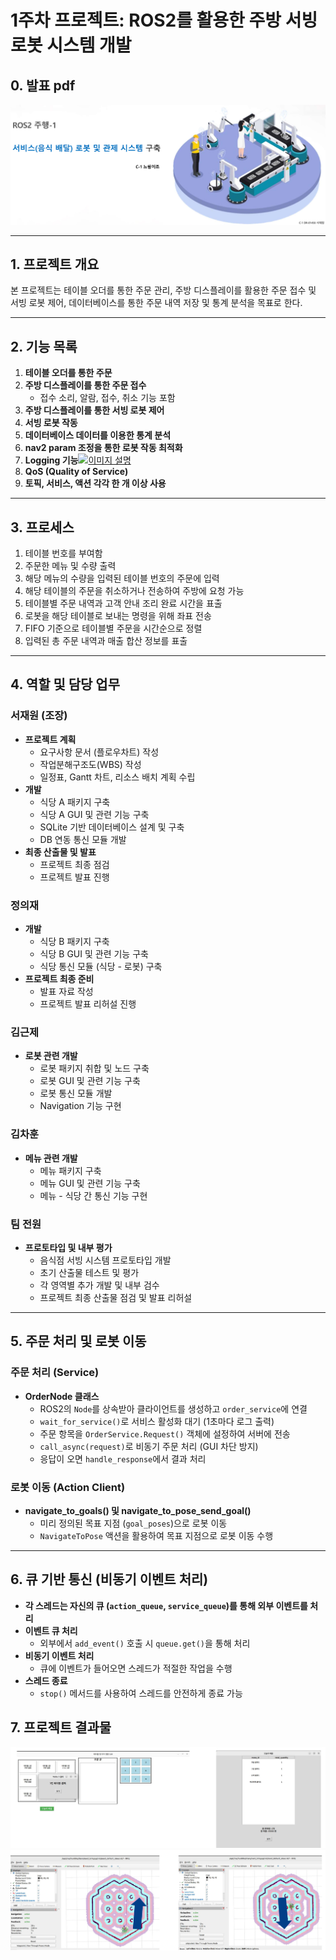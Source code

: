 # 1주차 프로젝트: ROS2를 활용한 주방 서빙로봇 시스템 개발 

## 0. 발표 pdf
[![발표](docs/pdf.png)](docs/그룹C-1조_1주차_주행-1_산출물.pdf)

---
## 1. 프로젝트 개요
본 프로젝트는 테이블 오더를 통한 주문 관리, 주방 디스플레이를 활용한 주문 접수 및 서빙 로봇 제어, 데이터베이스를 통한 주문 내역 저장 및 통계 분석을 목표로 한다.

---
## 2. 기능 목록
1. **테이블 오더를 통한 주문**
2. **주방 디스플레이를 통한 주문 접수**
   - 접수 소리, 알람, 접수, 취소 기능 포함
3. **주방 디스플레이를 통한 서빙 로봇 제어**
4. **서빙 로봇 작동**
5. **데이터베이스 데이터를 이용한 통계 분석**
6. **nav2 param 조정을 통한 로봇 작동 최적화**
7. **Logging 기능**[![이미지 설명](이미지_파일_경로)](하이퍼링크_URL)
8. **QoS (Quality of Service)**
9. **토픽, 서비스, 액션 각각 한 개 이상 사용**

---

## 3. 프로세스 
1. 테이블 번호를 부여함
2. 주문한 메뉴 및 수량 출력
3. 해당 메뉴의 수량을 입력된 테이블 번호의 주문에 입력
4. 해당 테이블의 주문을 취소하거나 전송하여 주방에 요청 가능
5. 테이블별 주문 내역과 고객 안내 조리 완료 시간을 표출
6. 로봇을 해당 테이블로 보내는 명령을 위해 좌표 전송
7. FIFO 기준으로 테이블별 주문을 시간순으로 정렬
8. 입력된 총 주문 내역과 매출 합산 정보를 표출

---

## 4. 역할 및 담당 업무

### 서재원 (조장)
- **프로젝트 계획**
  - 요구사항 문서 (플로우차트) 작성
  - 작업분해구조도(WBS) 작성
  - 일정표, Gantt 차트, 리소스 배치 계획 수립
- **개발**
  - 식당 A 패키지 구축
  - 식당 A GUI 및 관련 기능 구축
  - SQLite 기반 데이터베이스 설계 및 구축
  - DB 연동 통신 모듈 개발
- **최종 산출물 및 발표**
  - 프로젝트 최종 점검
  - 프로젝트 발표 진행

### 정의재
- **개발**
  - 식당 B 패키지 구축
  - 식당 B GUI 및 관련 기능 구축
  - 식당 통신 모듈 (식당 - 로봇) 구축
- **프로젝트 최종 준비**
  - 발표 자료 작성
  - 프로젝트 발표 리허설 진행

### 김근제
- **로봇 관련 개발**
  - 로봇 패키지 취합 및 노드 구축
  - 로봇 GUI 및 관련 기능 구축
  - 로봇 통신 모듈 개발
  - Navigation 기능 구현

### 김차훈
- **메뉴 관련 개발**
  - 메뉴 패키지 구축
  - 메뉴 GUI 및 관련 기능 구축
  - 메뉴 - 식당 간 통신 기능 구현

### 팀 전원
- **프로토타입 및 내부 평가**
  - 음식점 서빙 시스템 프로토타입 개발
  - 초기 산출물 테스트 및 평가
  - 각 영역별 추가 개발 및 내부 검수
  - 프로젝트 최종 산출물 점검 및 발표 리허설


---

## 5. 주문 처리 및 로봇 이동

### 주문 처리 (Service)
- **OrderNode 클래스**
  - ROS2의 `Node`를 상속받아 클라이언트를 생성하고 `order_service`에 연결
  - `wait_for_service()`로 서비스 활성화 대기 (1초마다 로그 출력)
  - 주문 항목을 `OrderService.Request()` 객체에 설정하여 서버에 전송
  - `call_async(request)`로 비동기 주문 처리 (GUI 차단 방지)
  - 응답이 오면 `handle_response`에서 결과 처리

### 로봇 이동 (Action Client)
- **navigate_to_goals() 및 navigate_to_pose_send_goal()**
  - 미리 정의된 목표 지점 (`goal_poses`)으로 로봇 이동
  - `NavigateToPose` 액션을 활용하여 목표 지점으로 로봇 이동 수행

---

## 6. 큐 기반 통신 (비동기 이벤트 처리)
- **각 스레드는 자신의 큐 (`action_queue`, `service_queue`)를 통해 외부 이벤트를 처리**
- **이벤트 큐 처리**
  - 외부에서 `add_event()` 호출 시 `queue.get()`을 통해 처리
- **비동기 이벤트 처리**
  - 큐에 이벤트가 들어오면 스레드가 적절한 작업을 수행
- **스레드 종료**
  - `stop()` 메서드를 사용하여 스레드를 안전하게 종료 가능

## 7. 프로젝트 결과물
![프로세스 흐름](docs/screen1.png)
![두번째](docs/screen2.png)
